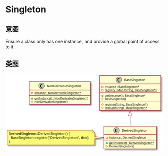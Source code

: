 # Singleton

## 意图
Ensure a class only has one instance, and provide a global point of access to it.

## [类图](./Class.txt)
![](./Class.svg)
